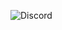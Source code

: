 ![Discord](https://img.shields.io/discord/797925849545441280?color=%237a8ece&label=Bluberry%20Base&logo=discord&logoColor=ffffff&style=for-the-badge)
